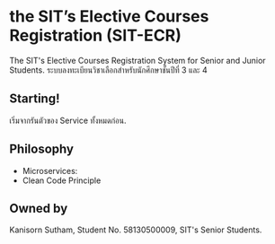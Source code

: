 # the SIT’s Elective Courses Registration (SIT-ECR)

The SIT's Elective Courses Registration System for Senior and Junior Students.
ระบบลงทะเบียนวิชาเลือกสำหรับนักศึกษาชั้นปีที่ 3 และ 4

## Starting!
เริ่มจากรันตัวของ Service ทั้งหมดก่อน.

## Philosophy

- Microservices:
- Clean Code Principle

## Owned by

Kanisorn Sutham, Student No. 58130500009, SIT's Senior Students.
